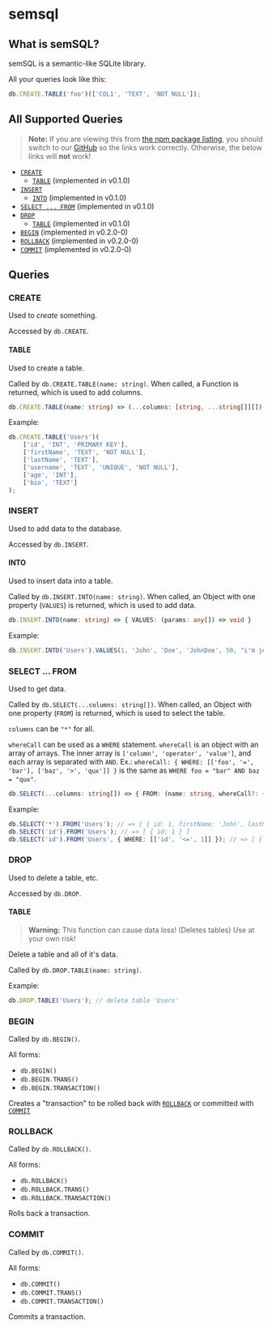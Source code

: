 # semsql

## What is semSQL?

semSQL is a semantic-like SQLite library.

All your queries look like this:

```js
db.CREATE.TABLE('foo')(['COL1', 'TEXT', 'NOT NULL']);
```

## All Supported Queries

> **Note:**
> If you are viewing this from [the npm package listing](https://npmjs.com/package/semsql), you should switch to our [GitHub](https://github.com/thetayloredman/semsql) so the links work correctly.
> Otherwise, the below links will **not** work!

<!-- we used to use : as the separator, but GH doesn't like it. -->

-   [`CREATE`](#query>CREATE)
    -   [`TABLE`](#query>CREATE>TABLE) (implemented in v0.1.0)
-   [`INSERT`](#query>INSERT)
    -   [`INTO`](#query>INSERT>INTO) (implemented in v0.1.0)
-   [`SELECT ... FROM`](#query>SELECT_FROM) (implemented in v0.1.0)
-   [`DROP`](#query>DROP)
    -   [`TABLE`](#query>DROP>TABLE) (implemented in v0.1.0)
-   [`BEGIN`](#query>BEGIN) (implemented in v0.2.0-0)
-   [`ROLLBACK`](#query>ROLLBACK) (implemented in v0.2.0-0)
-   [`COMMIT`](#query>COMMIT) (implemented in v0.2.0-0)

## Queries

<a name="query>CREATE">

### CREATE

Used to _create_ something.

Accessed by `db.CREATE`.

<a name="query>CREATE>TABLE">

#### TABLE

Used to create a table.

Called by `db.CREATE.TABLE(name: string)`. When called, a Function is returned, which is used to add columns.

```ts
db.CREATE.TABLE(name: string) => (...columns: [string, ...string[]][]) => void
```

Example:

```ts
db.CREATE.TABLE('Users')(
    ['id', 'INT', 'PRIMARY KEY'],
    ['firstName', 'TEXT', 'NOT NULL'],
    ['lastName', 'TEXT'],
    ['username', 'TEXT', 'UNIQUE', 'NOT NULL'],
    ['age', 'INT'],
    ['bio', 'TEXT']
);
```

<a name="query>INSERT">

### INSERT

Used to add data to the database.

Accessed by `db.INSERT`.

<a name="query>INSERT>INTO">

#### INTO

Used to insert data into a table.

Called by `db.INSERT.INTO(name: string)`. When called, an Object with one property (`VALUES`) is returned, which is used to add data.

```ts
db.INSERT.INTO(name: string) => { VALUES: (params: any[]) => void }
```

Example:

```ts
db.INSERT.INTO('Users').VALUES(1, 'John', 'Doe', 'JohnDoe', 50, "i'm john and i do things");
```

<a name="query>SELECT_FROM">

### SELECT ... FROM

Used to get data.

Called by `db.SELECT(...columns: string[])`. When called, an Object with one property (`FROM`) is returned, which is used to select the table.

`columns` can be `"*"` for all.

`whereCall` can be used as a `WHERE` statement. `whereCall` is an object with an array of arrays. The inner array is `['column', 'operator', 'value']`, and each array is separated with `AND`. Ex.: `whereCall: { WHERE: [['foo', '=', 'bar'], ['baz', '>', 'qux']] }` is the same as `WHERE foo = "bar" AND baz = "qux"`.

```ts
db.SELECT(...columns: string[]) => { FROM: (name: string, whereCall?: { WHERE: [string, '=' | '!=' | '>' | '>=' | '<' | '<=', any][] } }
```

Example:

```ts
db.SELECT('*').FROM('Users'); // => [ { id: 1, firstName: 'John', lastName: 'doe', username: 'JohnDoe', age: 50, bio: "i'm john and i do things" } ]
db.SELECT('id').FROM('Users'); // => [ { id: 1 } ]
db.SELECT('id').FROM('Users', { WHERE: [['id', '<=', 1]] }); // => [ { id: 1 } ]
```

<a name="query>DROP">

### DROP

Used to delete a table, etc.

Accessed by `db.DROP`.

<a name="query>DROP>TABLE">

#### TABLE

> **Warning:**
> This function can cause data loss!
> (Deletes tables)
> Use at your own risk!

Delete a table and all of it's data.

Called by `db.DROP.TABLE(name: string)`.

Example:

```ts
db.DROP.TABLE('Users'); // delete table 'Users'
```

<a name="query>BEGIN">

### BEGIN

Called by `db.BEGIN()`.

All forms:

-   `db.BEGIN()`
-   `db.BEGIN.TRANS()`
-   `db.BEGIN.TRANSACTION()`

Creates a "transaction" to be rolled back with [`ROLLBACK`](#query>ROLLBACK) or committed with [`COMMIT`](#query>COMMIT)

<a name="query>ROLLBACK">

### ROLLBACK

Called by `db.ROLLBACK()`.

All forms:

-   `db.ROLLBACK()`
-   `db.ROLLBACK.TRANS()`
-   `db.ROLLBACK.TRANSACTION()`

Rolls back a transaction.

<a name="query>COMMIT">

### COMMIT

Called by `db.COMMIT()`.

All forms:

-   `db.COMMIT()`
-   `db.COMMIT.TRANS()`
-   `db.COMMIT.TRANSACTION()`

Commits a transaction.

